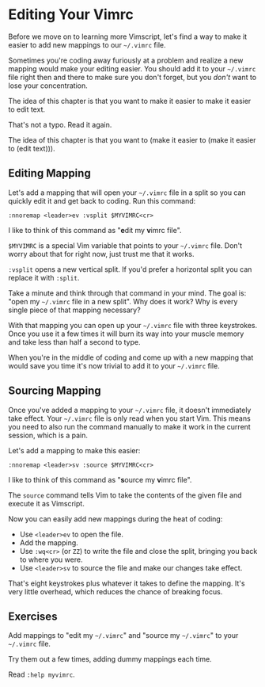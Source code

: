 # Editing Your Vimrc

Before we move on to learning more Vimscript, let's find a way to make it easier to add new mappings to our `~/.vimrc` file.

Sometimes you're coding away furiously at a problem and realize a new mapping would make your editing easier. You should add it to your `~/.vimrc` file right then and there to make sure you don't forget, but you _don't_ want to lose your concentration.

The idea of this chapter is that you want to make it easier to make it easier to edit text.

That's not a typo. Read it again.

The idea of this chapter is that you want to (make it easier to (make it easier to (edit text))).

## Editing Mapping

Let's add a mapping that will open your `~/.vimrc` file in a split so you can quickly edit it and get back to coding. Run this command:

    :nnoremap <leader>ev :vsplit $MYVIMRC<cr>

I like to think of this command as "**e**dit my **v**imrc file".

`$MYVIMRC` is a special Vim variable that points to your `~/.vimrc` file. Don't worry about that for right now, just trust me that it works.

`:vsplit` opens a new vertical split. If you'd prefer a horizontal split you can replace it with `:split`.

Take a minute and think through that command in your mind. The goal is: "open my `~/.vimrc` file in a new split". Why does it work? Why is every single piece of that mapping necessary?

With that mapping you can open up your `~/.vimrc` file with three keystrokes. Once you use it a few times it will burn its way into your muscle memory and take less than half a second to type.

When you're in the middle of coding and come up with a new mapping that would save you time it's now trivial to add it to your `~/.vimrc` file.

## Sourcing Mapping

Once you've added a mapping to your `~/.vimrc` file, it doesn't immediately take effect. Your `~/.vimrc` file is only read when you start Vim. This means you need to also run the command manually to make it work in the current session, which is a pain.

Let's add a mapping to make this easier:

    :nnoremap <leader>sv :source $MYVIMRC<cr>

I like to think of this command as "**s**ource my **v**imrc file".

The `source` command tells Vim to take the contents of the given file and execute it as Vimscript.

Now you can easily add new mappings during the heat of coding:

*   Use `<leader>ev` to open the file.
*   Add the mapping.
*   Use `:wq<cr>` (or `ZZ`) to write the file and close the split, bringing you back to where you were.
*   Use `<leader>sv` to source the file and make our changes take effect.

That's eight keystrokes plus whatever it takes to define the mapping. It's very little overhead, which reduces the chance of breaking focus.

## Exercises

Add mappings to "edit my `~/.vimrc`" and "source my `~/.vimrc`" to your `~/.vimrc` file.

Try them out a few times, adding dummy mappings each time.

Read `:help myvimrc`.
